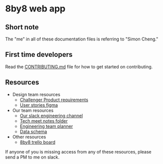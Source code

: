 # 8by8 web app

## Short note

The "me" in all of these documentation files is referring to "Simon Cheng."

## First time developers

Read the [CONTRIBUTING.md](CONTRIBUTING.md) file for how to get started on contributing.

## Resources

-   Design team resources
    -   [Challenger Product requirements](https://docs.google.com/document/d/1IksZ9cS4pL7F15--y_ehdsNq39UXnvTKhcmZfe3kphw/edit#)
    -   [User stories figma](https://www.figma.com/file/0Q2tpQqi9sYcIA3ZyiX3PF/8BY8_POD_Jul30?node-id=9%3A3)
-   Our team resources
    -   [Our slack engineering channel](https://app.slack.com/client/T01UFAS7H33/C027FL9J6Q6)
    -   [Tech meet notes folder](https://drive.google.com/drive/folders/16GFweS5XBMkJ-U1t1mUzzOLJjbMmx4o7)
    -   [Engineering team planner](https://docs.google.com/document/d/1_WZn11hIymzSd0zRWT1iZlIP8ILUxasaGWlsEAtsG30/edit)
    -   [Data schema](https://docs.google.com/document/d/1IUDqY38GozFuU9b766OL7mhGuWvkcZF3WX7oc0OQnMc/edit)
-   Other resources
    -   [8by8 trello board](https://trello.com/b/SbQIdVFR/8by8-all-team)

If anyone of you is missing access from any of these resources, please send a PM to me on slack.
